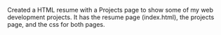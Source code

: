 Created a HTML resume with a Projects page to show some of my web development projects. It has the resume page (index.html), the projects page, and the css for both pages. 
